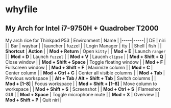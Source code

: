 # whyfile
## My Arch for Intel i7-9750H + Quadrober T2000
My arch rice for Thinkpad P53
| Environment | Name |
|-----|-----|
| DE | niri | 
| Bar | waybar |
| launcher | fuzzel |
| Login Manager | tty |
| Shell | fish |
| **Shortcut** | **Action** |
| **Mod + Return** | Open `kitty` |
| **Mod + E** | Launch `ranger` |
| **Mod + D** | Launch `fuzzel` |
| **Mod + V** | Laucnh `clipse` |
| **Mod + Shift + Q** | Close window |
| **Mod + Shift + Space** | Toggle floating window |
| **Mod + F** | Fullscreen window |
| **Mod + Shift + F** | Maximize column |
| **Mod + C** | Center column |
| **Mod + Ctrl + C** | Center all visible columns |
| **Mod + Tab** | Previous workspace |
| **Alt + Tab / Alt + Shift + Tab** | Switch columns |
| **Mod + [1–8]** | Focus workspace |
| **Mod + Shift + [1–8]** | Move column to workspace |
| **Mod + Shift + S** | Screenshot |
| **Mod + Ctrl + S** | Flameshot GUI |
| **Mod + Space** | Toggle microphone mute |
| **Mod + X** | Overview |
| **Mod + Shift + P** | Quit niri |
